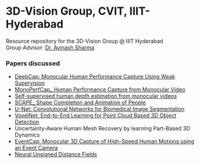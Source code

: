 # 3D-Vision Group, CVIT, IIIT-Hyderabad
Resource repository for the 3D-Vision Group @ IIIT Hyderabad  
Group Advisor: [Dr. Avinash Sharma](https://sites.google.com/site/asharmaresearch)

### Papers discussed

* [DeepCap: Monocular Human Performance Capture Using Weak Supervision](https://github.com/RohanChacko/3D-Vision-IIITH/blob/master/PaperReading/DeepCap:%20Monocular%20Human%20Performance%20Capture%20Using%20Weak%20Supervision.pdf)
* [MonoPerfCap_ Human Performance Capture from Monocular Video](https://github.com/RohanChacko/3D-Vision-IIITH/blob/master/PaperReading/MonoPerfCap_%20Human%20Performance%20Capture%20from%20Monocular%20Video.pdf)
* [Self-supervised human depth estimation from monocular videos](https://github.com/RohanChacko/3D-Vision-IIITH/blob/master/PaperReading/Self-supervised%20human%20depth%20estimation%20from%20monocular%20videos.pdf)
* [SCAPE_ Shape Completion and Animation of People](http://ai.stanford.edu/~drago/Projects/scape/paper584.pdf)
* [U-Net: Convolutional Networks for Biomedical Image Segmentation](https://arxiv.org/pdf/1505.04597.pdf)
* [VoxelNet: End-to-End Learning for Point Cloud Based 3D Object Detection](https://arxiv.org/pdf/1711.06396.pdf%20em%2017/12/2017.pdf)
* Uncertainty-Aware Human Mesh Recovery by learning Part-Based 3D Dynamics
* [EventCap: Monocular 3D Capture of High-Speed Human Motions using an Event Camera](https://gvv.mpi-inf.mpg.de/projects/2020-cvpr-eventcap/data/paper.pdf)
* [Neural Unsigned Distance Fields](https://arxiv.org/pdf/2010.13938.pdf)
